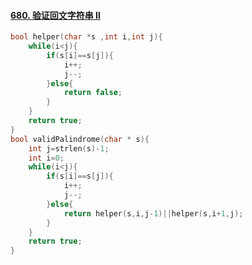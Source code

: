 #### [680. 验证回文字符串 Ⅱ](https://leetcode-cn.com/problems/valid-palindrome-ii/)

``` c
bool helper(char *s ,int i,int j){
    while(i<j){
        if(s[i]==s[j]){
            i++;
            j--;
        }else{
            return false;
        }
    }
    return true;
}
bool validPalindrome(char * s){
    int j=strlen(s)-1;
    int i=0;
    while(i<j){
        if(s[i]==s[j]){
            i++;
            j--;
        }else{
            return helper(s,i,j-1)||helper(s,i+1,j);
        }
    }
    return true;
}
```

